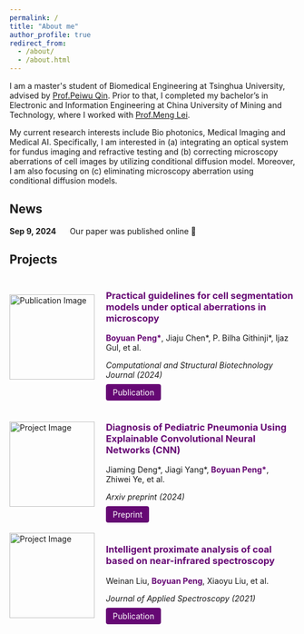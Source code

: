 ```yaml
---
permalink: /
title: "About me"
author_profile: true
redirect_from: 
  - /about/
  - /about.html
---
```


I am a master's student of Biomedical Engineering at Tsinghua University, advised by [Prof.Peiwu Qin](https://scholar.google.com/citations?user=yD3IOXkAAAAJ&hl=en&oi=ao). Prior to that, I completed my bachelor’s in Electronic and Information Engineering at China University of Mining and Technology, where I worked with [Prof.Meng Lei](https://faculty.cumt.edu.cn/LM123456789101112/zh_CN/index/167772/list/).

My current research interests include Bio photonics, Medical Imaging and Medical AI. Specifically, I am interested in (a) integrating an optical system for fundus imaging and refractive testing and (b) correcting microscopy aberrations of cell images by utilizing conditional diffusion model. Moreover, I am also focusing on (c) eliminating microscopy aberration using conditional diffusion models.

## News

<ul style="list-style-type: none; padding-left: 0;">
  <li style="margin-bottom: 15px;">
    <strong>Sep 9, 2024</strong> 
    <span style="margin-left: 20px;">Our paper was published online 🥳</span>
  </li>

## Projects

<div style="display: flex; align-items: center; margin-bottom: 20px;">
  <img src="https://Xpeng1999.github.io/images/toc1.png" alt="Publication Image" style="width: 150px; margin-right: 20px;">
  <div>
    <h3><a href="https://doi.org/10.1016/j.csbj.2024.09.002" target="_blank" style="text-decoration: none; color: rgb(102, 8, 116);">
    Practical guidelines for cell segmentation models under optical aberrations in microscopy
    </a></h3>
    <p><strong><span style="color: rgb(102, 8, 116);">Boyuan Peng*</span></strong>, Jiaju Chen*, P. Bilha Githinji*, Ijaz Gul, et al.</p>
    <p><em>Computational and Structural Biotechnology Journal (2024)</em></p>
    <a href="https://doi.org/10.1002/adom.202400123" style="text-decoration: none; padding: 6px 12px; background-color: rgb(102, 8, 116); color: white; border-radius: 4px; margin-right: 10px;">Publication</a>
  </div>
</div>

<div style="display: flex; align-items: center; margin-bottom: 20px;">
  <img src="https://Xpeng1999.github.io/images/toc2.png" alt="Project Image" style="width: 150px; margin-right: 20px;">
  <div>
    <h3><a href="https://arxiv.org/abs/2404.00549" target="_blank" style="text-decoration: none; color: rgb(102, 8, 116);">
    Diagnosis of Pediatric Pneumonia Using Explainable Convolutional Neural Networks (CNN)
    </a></h3>
    <p>Jiaming Deng*, Jiagi Yang*, <strong><span style="color: rgb(102, 8, 116);">Boyuan Peng*</span></strong>, Zhiwei Ye, et al.</p>
    <p><em>Arxiv preprint (2024)</em></p>
    <a href="https://arxiv.org/abs/2404.00549" style="text-decoration: none; padding: 6px 12px; background-color: rgb(102, 8, 116); color: white; border-radius: 4px; margin-right: 10px;">Preprint</a>
  </div>
</div>

<div style="display: flex; align-items: center; margin-bottom: 20px;">
  <img src="https://Xpeng1999.github.io/images/toc3.png" alt="Project Image" style="width: 150px; margin-right: 20px;">
  <div>
    <h3><a href="https://link.springer.com/article/10.1007/s10812-021-01220-5" target="_blank" style="text-decoration: none; color: rgb(102, 8, 116);">
    Intelligent proximate analysis of coal based on near-infrared spectroscopy
    </a></h3>
    <p>Weinan Liu, <strong><span style="color: rgb(102, 8, 116);">Boyuan Peng</span></strong>, Xiaoyu Liu, et al.</p>
    <p><em>Journal of Applied Spectroscopy (2021)</em></p>
    <a href="https://link.springer.com/article/10.1007/s10812-021-01220-5" style="text-decoration: none; padding: 6px 12px; background-color: rgb(102, 8, 116); color: white; border-radius: 4px;">Publication</a>
  </div>
</div>
